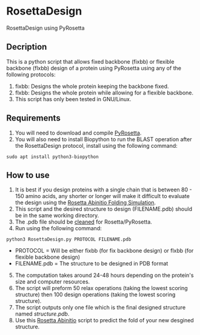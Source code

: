 # RosettaDesign
RosettaDesign using PyRosetta

## Decription
This is a python script that allows fixed backbone (fixbb) or flexible backbone (flxbb) design of a protein using PyRosetta using any of the following protocols:
1. fixbb: Designs the whole protein keeping the backbone fixed.
2. flxbb: Designs the whole protein while allowing for a flexible backbone.
3. This script has only been tested in GNU/Linux.

## Requirements
1. You will need to download and compile [PyRosetta](http://www.pyrosetta.org/).
2. You will also need to install Biopython to run the BLAST operation after the RosettaDesign protocol, install using the following command:

`sudo apt install python3-biopython`

## How to use
1. It is best if you design proteins with a single chain that is between 80 - 150 amino acids, any shorter or longer will make it difficult to evaluate the design using the [Rosetta Abinitio Folding Simulation](https://github.com/sarisabban/RosettaAbinitio).
2. This script and the desired structure to design (FILENAME.pdb) should be in the same working directory.
3. The .pdb file should be [cleaned](https://www.rosettacommons.org/docs/latest/rosetta_basics/preparation/preparing-structures) for Rosetta/PyRosetta.
4. Run using the following command:

`python3 RosettaDesign.py PROTOCOL FILENAME.pdb`

* PROTOCOL = Will be either fixbb (for fix backbone design) or flxbb (for flexible backbone design)
* FILENAME.pdb = The structure to be designed in PDB format

5. The computation takes around 24-48 hours depending on the protein's size and computer resources.
6. The script will preform 50 relax operations (taking the lowest scoring structure) then 100 design operations (taking the lowest scoring structure).
7. The script outputs only one file which is the final designed structure named *structure.pdb*.
8. Use this [Rosetta Abinitio](https://github.com/sarisabban/RosettaAbinitio) script to predict the fold of your new desgined structure.
